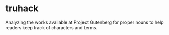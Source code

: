 # truhack

Analyzing the works available at Project Gutenberg for proper nouns to help readers keep track of characters and terms.
